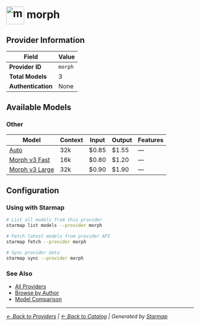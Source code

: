 # <img src="https://raw.githubusercontent.com/agentstation/starmap/master/internal/embedded/catalog/providers/morph/logo.svg" alt="morph logo" width="48" height="48" style="vertical-align: middle;"> morph
  
## Provider Information
  
| Field | Value |
|---------|---------|
| **Provider ID** | `morph` |
| **Total Models** | 3 |
| **Authentication** | None |

  
## Available Models
  
### Other
  
| Model | Context | Input | Output | Features |
|---------|---------|---------|---------|---------|
| [Auto](./models/auto.md) | 32k | $0.85 | $1.55 | — |
| [Morph v3 Fast](./models/morph-v3-fast.md) | 16k | $0.80 | $1.20 | — |
| [Morph v3 Large](./models/morph-v3-large.md) | 32k | $0.90 | $1.90 | — |

  
## Configuration
  
### Using with Starmap
  
```bash
# List all models from this provider
starmap list models --provider morph

# Fetch latest models from provider API
starmap fetch --provider morph

# Sync provider data
starmap sync --provider morph
```
  
### See Also

- [All Providers](../)
- [Browse by Author](../../authors/)
- [Model Comparison](../../models/)


  
---
_[← Back to Providers](../) | [← Back to Catalog](../../) | Generated by [Starmap](https://github.com/agentstation/starmap)_

